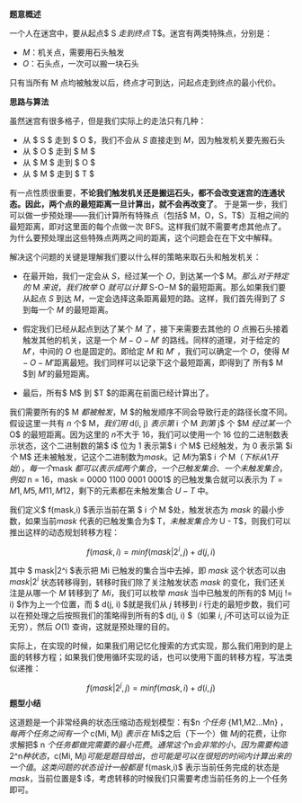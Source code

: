 **题意概述**

一个人在迷宫中，要从起点$ S $走到终点$ T$。迷宫有两类特殊点，分别是：

- $M$：机关点，需要用石头触发
- $O$：石头点，一次可以搬一块石头

只有当所有 M 点均被触发以后，终点才可到达，问起点走到终点的最小代价。

**思路与算法**

虽然迷宫有很多格子，但是我们实际上的走法只有几种：

- 从 $ S $ 走到 $ O $，我们不会从 $S$ 直接走到 $M$，因为触发机关要先搬石头
- 从 $ O $ 走到 $ M $
- 从 $ M $ 走到 $ O $
- 从 $ M $ 走到 $ T $

有一点性质很重要，**不论我们触发机关还是搬运石头，都不会改变迷宫的连通状态。因此，两个点的最短距离一旦计算出，就不会再改变了**。 于是第一步，我们可以做一步预处理——我们计算所有特殊点（包括$ M，O，S，T$）互相之间的最短距离，即对这里面的每个点做一次 BFS。这样我们就不需要考虑其他点了。为什么要预处理出这些特殊点两两之间的距离，这个问题会在在下文中解释。

解决这个问题的关键是理解我们要以什么样的策略来取石头和触发机关：

- 在最开始，我们一定会从 $S$，经过某一个 $O$，到达某一个$ M$。那么对于特定的$ M $来说，我们枚举$ O $就可以计算$ S-O−M $的最短距离。那么如果我们要从起点 $S$ 到达 $M$，一定会选择这条距离最短的路。这样，我们首先得到了 $S$ 到每一个 $M$ 的最短距离。
  
- 假定我们已经从起点到达了某个 $M$ 了，接下来需要去其他的 $O$ 点搬石头接着触发其他的机关，这是一个 $M-O-M'$ 的路线。同样的道理，对于给定的 $M'$，中间的 $O$ 也是固定的。即给定 $M$ 和 $M'$ ，我们可以确定一个 $O$，使得 $M-O-M'$距离最短。我们同样可以记录下这个最短距离，即得到了 所有$ M $到 $M'$的最短距离。

- 最后，所有$ M$ 到 $T $的距离在前面已经计算出了。

我们需要所有的$ M $都被触发，$M $的触发顺序不同会导致行走的路径长度不同。假设这里一共有 $n$ 个$ M$，我们用$ d(i, j) $表示第$ i $个$ M $到第$ j$ 个 $M $经过某一个$ O$ 的最短距离。因为这里的 $n$不大于 16，我们可以使用一个 16 位的二进制数表示状态，这个二进制数的第$ i$ 位为 1 表示第$ i $个$ M$ 已经触发，为 0 表示第 $i $个$ M$ 还未被触发，记这个二进制数为$mask$。记 $Mi$为第$ i $个$ M$（下标从 1开始），每一个$mask $都可以表示成两个集合，一个已触发集合、一个未触发集合，例如$ n = 16，mask = 0000 1100 0001 0001$ 的已触发集合就可以表示为 $T = { M1, M5, M11, M12}$，剩下的元素都在未触发集合 $U - T$ 中。

我们定义$ f(mask,i) $表示当前在第 $ i $个$ M $处，触发状态为 $mask$ 的最小步数，如果当前$mask$ 代表的已触发集合为$ T$，未触发集合为$ U - T$，则我们可以推出这样的动态规划转移方程：

$$
f(mask,i) = min{f(mask|2^i,j) + d(j,i)}
$$

其中 $ mask|2^i $表示把 Mi 已触发的集合当中去掉，即 $mask$ 这个状态可以由 $mask|2^i$ 状态转移得到，转移时我们除了关注触发状态 $mask$ 的变化，我们还关注是从哪一个 $M$ 转移到了 $Mi$，我们可以枚举 $mask$ 当中已触发的所有的$ Mj(j != i) $作为上一个位置，而 $ d(j, i) $就是我们从 $j$ 转移到 $i$ 行走的最短步数，我们可以在预处理之后按照我们的策略得到所有的$ d(j, i) $（如果 $i$, $j$不可达可以设为正无穷），然后 $O(1)$ 查询，这就是预处理的目的。

实际上，在实现的时候，如果我们用记忆化搜索的方式实现，那么我们用到的是上面的转移方程；如果我们使用循环实现的话，也可以使用下面的转移方程，写法类似递推：

$$
f(mask|2^j, j) = min{f(mask, i) + d(i, j)}
$$
**题型小结**

这道题是一个非常经典的状态压缩动态规划模型：有$n $个任务$ {M1,M2...Mn} $，每两个任务之间有一个$ c(Mi, Mj) $表示在$ Mi$之后（下一个）做 $Mj$的花费，让你求解把$ n $个任务都做完需要的最小花费。通常这个 n会非常的小，因为需要构造$ 2^n$种状态，$c(Mi, Mj)$可能是题目给出，也可能是可以在很短的时间内计算出来的一个值。这类问题的状态设计一般都是$ f(mask,i)$ 表示当前任务完成的状态是$mask$，当前位置是$ i$，考虑转移的时候我们只需要考虑当前任务的上一个任务即可。

